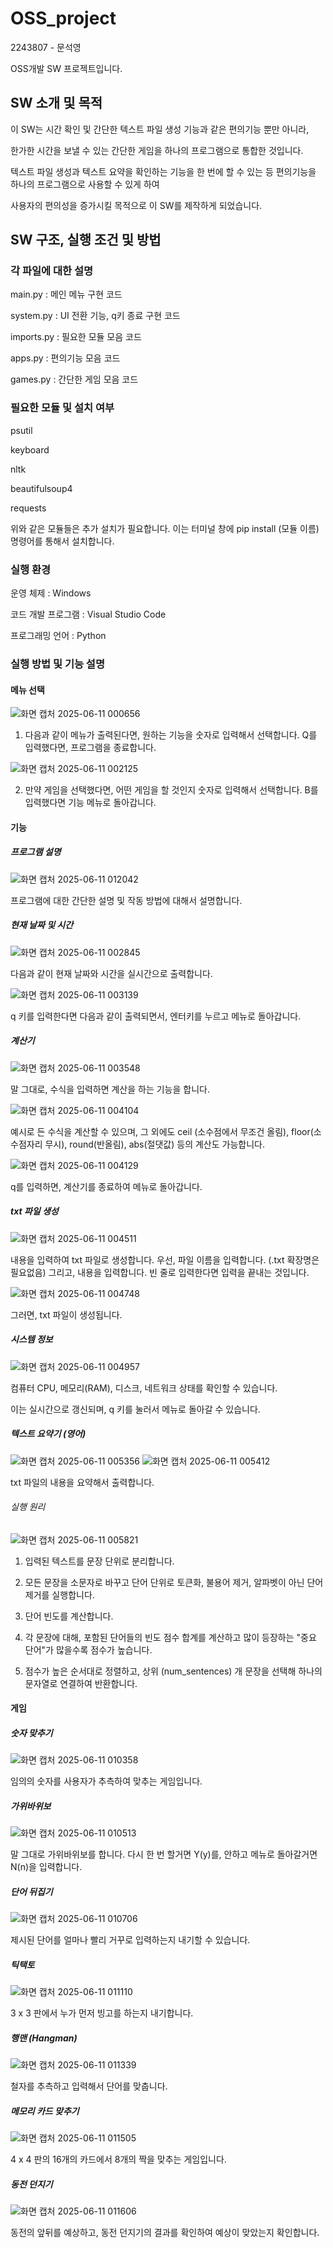 # OSS_project
2243807 - 문석영

OSS개발 SW 프로젝트입니다.

## SW 소개 및 목적
이 SW는 시간 확인 및 간단한 텍스트 파일 생성 기능과 같은 편의기능 뿐만 아니라,

한가한 시간을 보낼 수 있는 간단한 게임을 하나의 프로그램으로 통합한 것입니다.

텍스트 파일 생성과 텍스트 요약을 확인하는 기능을 한 번에 할 수 있는 등 편의기능을 하나의 프로그램으로 사용할 수 있게 하여

사용자의 편의성을 증가시킬 목적으로 이 SW를 제작하게 되었습니다.

## SW 구조, 실행 조건 및 방법
### 각 파일에 대한 설명
main.py : 메인 메뉴 구현 코드

system.py : UI 전환 기능, q키 종료 구현 코드

imports.py : 필요한 모듈 모음 코드

apps.py : 편의기능 모음 코드

games.py : 간단한 게임 모음 코드

### 필요한 모듈 및 설치 여부
psutil

keyboard

nltk

beautifulsoup4

requests

위와 같은 모듈들은 추가 설치가 필요합니다. 이는 터미널 창에 pip install (모듈 이름) 명령어를 통해서 설치합니다.

### 실행 환경
운영 체제 : Windows

코드 개발 프로그램 : Visual Studio Code

프로그래밍 언어 : Python

### 실행 방법 및 기능 설명
#### 메뉴 선택
![화면 캡처 2025-06-11 000656](https://github.com/user-attachments/assets/784e4603-8f11-44f8-a77a-d35df7b133a2)

1. 다음과 같이 메뉴가 출력된다면, 원하는 기능을 숫자로 입력해서 선택합니다. Q를 입력했다면, 프로그램을 종료합니다.

![화면 캡처 2025-06-11 002125](https://github.com/user-attachments/assets/5a793e58-6497-4e1a-bc5d-160bb499d52e)

2. 만약 게임을 선택했다면, 어떤 게임을 할 것인지 숫자로 입력해서 선택합니다. B를 입력했다면 기능 메뉴로 돌아갑니다.

#### 기능
##### 프로그램 설명
![화면 캡처 2025-06-11 012042](https://github.com/user-attachments/assets/52f9560e-9317-4868-83b2-673e0954fbe8)

프로그램에 대한 간단한 설명 및 작동 방법에 대해서 설명합니다.

##### 현재 날짜 및 시간
![화면 캡처 2025-06-11 002845](https://github.com/user-attachments/assets/6da760c8-6bb8-4a46-8c3b-556696c07599)

다음과 같이 현재 날짜와 시간을 실시간으로 출력합니다.

![화면 캡처 2025-06-11 003139](https://github.com/user-attachments/assets/e96af932-ba83-4422-a004-ec931e351e4d)

q 키를 입력한다면 다음과 같이 출력되면서, 엔터키를 누르고 메뉴로 돌아갑니다.

##### 계산기
![화면 캡처 2025-06-11 003548](https://github.com/user-attachments/assets/9eb417ac-17e3-4469-b01c-9dde03b59b3a)

말 그대로, 수식을 입력하면 계산을 하는 기능을 합니다.

![화면 캡처 2025-06-11 004104](https://github.com/user-attachments/assets/40cb213e-991a-4f4e-bded-c952911f1ac4)

예시로 든 수식을 계산할 수 있으며, 그 외에도 ceil (소수점에서 무조건 올림), floor(소수점자리 무시), round(반올림), abs(절댓값) 등의 계산도 가능합니다.

![화면 캡처 2025-06-11 004129](https://github.com/user-attachments/assets/e9841f8a-c6dc-4feb-b89f-e090e3ba41c1)

q를 입력하면, 계산기를 종료하여 메뉴로 돌아갑니다.

##### txt 파일 생성
![화면 캡처 2025-06-11 004511](https://github.com/user-attachments/assets/061b7e85-8421-4de8-9172-62445a4dba1b)

내용을 입력하여 txt 파일로 생성합니다.
우선, 파일 이름을 입력합니다. (.txt 확장명은 필요없음)
그리고, 내용을 입력합니다. 빈 줄로 입력한다면 입력을 끝내는 것입니다.

![화면 캡처 2025-06-11 004748](https://github.com/user-attachments/assets/3ed11495-895a-4993-9541-b2e584849c55)

그러면, txt 파일이 생성됩니다.
##### 시스템 정보

![화면 캡처 2025-06-11 004957](https://github.com/user-attachments/assets/9c72b41a-f2bc-46fa-ac1f-7fdb1979adc2)

컴퓨터 CPU, 메모리(RAM), 디스크, 네트워크 상태를 확인할 수 있습니다.

이는 실시간으로 갱신되며, q 키를 눌러서 메뉴로 돌아갈 수 있습니다.


##### 텍스트 요약기 (영어)
![화면 캡처 2025-06-11 005356](https://github.com/user-attachments/assets/62d7c7f7-6bbd-4e85-930a-7a26f068a844)
![화면 캡처 2025-06-11 005412](https://github.com/user-attachments/assets/fd4b7c44-5976-466d-b583-21d530be72a4)

txt 파일의 내용을 요약해서 출력합니다.

###### 실행 원리
![화면 캡처 2025-06-11 005821](https://github.com/user-attachments/assets/496850a8-c083-435d-a5f7-e07b3e509a66)

1. 입력된 텍스트를 문장 단위로 분리합니다.

2. 모든 문장을 소문자로 바꾸고 단어 단위로 토큰화, 불용어 제거, 알파벳이 아닌 단어 제거를 실행합니다.
  
3. 단어 빈도를 계산합니다.
  
4. 각 문장에 대해, 포함된 단어들의 빈도 점수 합계를 계산하고 많이 등장하는 "중요 단어"가 많을수록 점수가 높습니다.
  
5. 점수가 높은 순서대로 정렬하고, 상위 (num_sentences) 개 문장을 선택해 하나의 문자열로 연결하여 반환합니다.

#### 게임
##### 숫자 맞추기
![화면 캡처 2025-06-11 010358](https://github.com/user-attachments/assets/4fb128b2-e89d-434c-b489-2f52d890116b)

임의의 숫자를 사용자가 추측하여 맞추는 게임입니다.
##### 가위바위보
![화면 캡처 2025-06-11 010513](https://github.com/user-attachments/assets/959f06f8-db02-42de-8c2b-1c28fdacb316)

말 그대로 가위바위보를 합니다. 다시 한 번 할거면 Y(y)를, 안하고 메뉴로 돌아갈거면 N(n)을 입력합니다.
##### 단어 뒤집기
![화면 캡처 2025-06-11 010706](https://github.com/user-attachments/assets/973c18de-a7d3-4770-a65e-6d6f926affda)

제시된 단어를 얼마나 빨리 거꾸로 입력하는지 내기할 수 있습니다.
##### 틱택토
![화면 캡처 2025-06-11 011110](https://github.com/user-attachments/assets/1cf1afe0-cde2-4007-b414-cbc7bd3f4807)

3 x 3 판에서 누가 먼저 빙고를 하는지 내기합니다.
##### 행맨 (Hangman)
![화면 캡처 2025-06-11 011339](https://github.com/user-attachments/assets/bcef21fa-6730-4aa9-89e0-02657521e2cd)

철자를 추측하고 입력해서 단어를 맞춥니다.
##### 메모리 카드 맞추기
![화면 캡처 2025-06-11 011505](https://github.com/user-attachments/assets/fe99b655-c0c8-448c-8ccd-0e63d4e3d0fa)

4 x 4 판의 16개의 카드에서 8개의 짝을 맞추는 게임입니다.
##### 동전 던지기
![화면 캡처 2025-06-11 011606](https://github.com/user-attachments/assets/46390c29-277a-4916-a982-91f8f58511db)

동전의 앞뒤를 예상하고, 동전 던지기의 결과를 확인하여 예상이 맞았는지 확인합니다.


